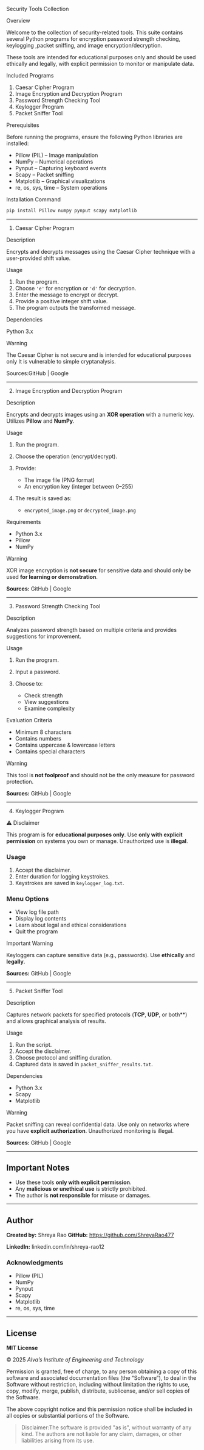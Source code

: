 
Security Tools Collection

Overview

Welcome to the collection of security-related tools.
This suite contains several Python programs for encryption password strength checking, keylogging ,packet sniffing, and image encryption/decryption.

These tools are intended for educational purposes only and should be used ethically and legally, with explicit permission to monitor or manipulate data.

Included Programs

1. Caesar Cipher Program
2. Image Encryption and Decryption Program
3. Password Strength Checking Tool
4. Keylogger Program
5. Packet Sniffer Tool


Prerequisites

Before running the programs, ensure the following Python libraries are installed:

* Pillow (PIL) – Image manipulation
* NumPy – Numerical operations
* Pynput – Capturing keyboard events
* Scapy – Packet sniffing
* Matplotlib – Graphical visualizations
* re, os, sys, time – System operations

Installation Command

```bash
pip install Pillow numpy pynput scapy matplotlib
```

---

1. Caesar Cipher Program

Description

Encrypts and decrypts messages using the Caesar Cipher technique with a user-provided shift value.

Usage

1. Run the program.
2. Choose `'e'` for encryption or `'d'` for decryption.
3. Enter the message to encrypt or decrypt.
4. Provide a positive integer shift value.
5. The program outputs the transformed message.

Dependencies

Python 3.x

Warning

The Caesar Cipher is not secure and is intended for educational purposes only It is vulnerable to simple cryptanalysis.

Sources:GitHub | Google

---

2. Image Encryption and Decryption Program

Description

Encrypts and decrypts images using an **XOR operation** with a numeric key. Utilizes **Pillow** and **NumPy**.

Usage

1. Run the program.
2. Choose the operation (encrypt/decrypt).
3. Provide:

   * The image file (PNG format)
   * An encryption key (integer between 0–255)
4. The result is saved as:

   * `encrypted_image.png` or `decrypted_image.png`

Requirements

* Python 3.x
* Pillow
* NumPy

Warning

XOR image encryption is **not secure** for sensitive data and should only be used **for learning or demonstration**.

**Sources:** GitHub | Google

---

3. Password Strength Checking Tool

Description

Analyzes password strength based on multiple criteria and provides suggestions for improvement.

Usage

1. Run the program.
2. Input a password.
3. Choose to:

   * Check strength
   * View suggestions
   * Examine complexity

Evaluation Criteria

* Minimum 8 characters
* Contains numbers
* Contains uppercase & lowercase letters
* Contains special characters

Warning

This tool is **not foolproof** and should not be the only measure for password protection.

**Sources:** GitHub | Google

---

4. Keylogger Program

⚠️ Disclaimer

This program is for **educational purposes only**.
Use **only with explicit permission** on systems you own or manage. Unauthorized use is **illegal**.

### **Usage**

1. Accept the disclaimer.
2. Enter duration for logging keystrokes.
3. Keystrokes are saved in `keylogger_log.txt`.

### **Menu Options**

* View log file path
* Display log contents
* Learn about legal and ethical considerations
* Quit the program

Important Warning

Keyloggers can capture sensitive data (e.g., passwords). Use **ethically** and **legally**.

**Sources:** GitHub | Google

---

5. Packet Sniffer Tool

Description

Captures network packets for specified protocols (**TCP**, **UDP**, or both**) and allows graphical analysis of results.

Usage

1. Run the script.
2. Accept the disclaimer.
3. Choose protocol and sniffing duration.
4. Captured data is saved in `packet_sniffer_results.txt`.

Dependencies

* Python 3.x
* Scapy
* Matplotlib

Warning

Packet sniffing can reveal confidential data.
Use only on networks where you have **explicit authorization**. Unauthorized monitoring is illegal.

**Sources:** GitHub | Google

---

## **Important Notes**

* Use these tools **only with explicit permission**.
* Any **malicious or unethical use** is strictly prohibited.
* The author is **not responsible** for misuse or damages.

---

## **Author**

**Created by:** Shreya Rao
**GitHub:** https://github.com/ShreyaRao477

**LinkedIn:** linkedin.com/in/shreya-rao12

### **Acknowledgments**

* Pillow (PIL)
* NumPy
* Pynput
* Scapy
* Matplotlib
* re, os, sys, time

---

## **License**

**MIT License**

© 2025 *Alva’s Institute of Engineering and Technology*

Permission is granted, free of charge, to any person obtaining a copy of this software and associated documentation files (the “Software”), to deal in the Software without restriction, including without limitation the rights to use, copy, modify, merge, publish, distribute, sublicense, and/or sell copies of the Software.

The above copyright notice and this permission notice shall be included in all copies or substantial portions of the Software.

> Disclaimer:The software is provided "as is", without warranty of any kind.
> The authors are not liable for any claim, damages, or other liabilities arising from its use.

